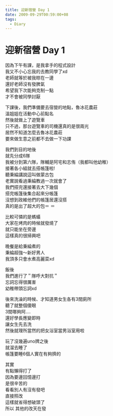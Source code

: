 ```yaml
---
title: 迎新宿營 Day 1
date: 2009-09-29T00:59:00+08
tags:
  - Diary
---
```

# 迎新宿營 Day 1

因為下午有課，是我拿手的程式設計  
我又不小心忘我的去教同學了xd  
老師就等於被我晾在一邊  
還好老師沒有發脾氣  
希望我下次能夠克制一點  
才不會被同學討厭  
  
下課後，我們準備要去宿營的地點，魯冰花農莊  
溫姐姐在活動中心前點名  
然後就做上了遊覽車  
只不過，那台遊覽車的司機還真的是很兩光  
居然不知道怎麼去魯冰花農莊  
要來做生意之前都不去做一下功課  
  
我們到目的地後  
就先分成6隊  
我被分到第六隊，隊輔是阿宅和志侑（我都叫他幼稚）  
接著各小組就去搭帳篷啦!  
聽秉綸講說這叫做蒙古包  
老實說看過秉綸教過一次就會了  
我們搭完還接著去大下幾個  
搭完帳篷後集合起來分帳篷  
沒想到政維他們的帳篷居還沒搭  
真的是出了超大的包＝ ＝  
  
比較可憐的是螞蟻  
大家在烤肉的時候就發燒了  
就只能坐在旁邊  
這樣真的很掃興吧  
  
晚餐是給秉綸煮的  
秉綸超強～新好男人  
我頂多只會水煮高麗菜xd  
  
飯後  
我們進行了＂隊呼大對抗＂  
忘詞忘得很厲害  
幼稚帶頭忘詞xd  
  
後來洗澡的時候、才知道男女生各有3間廁所  
聽了就整個傻眼  
3間哪夠阿....  
還好學長應變即時  
讓女生先去洗  
然後就理所當然的把女浴室當男浴室用啦  
  
玩了沒幾遍uno牌之後  
就溜去睡了  
帳篷要睡6個人實在有夠擠的  
  
其實  
有點懶得打了  
因為要邊回憶邊打  
是很辛苦的  
看看別人有沒有發吧  
直接照改  
這樣就省得想破頭了  
所以 其他的改天在發
